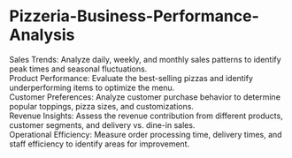 # Pizzeria-Business-Performance-Analysis
Sales Trends: Analyze daily, weekly, and monthly sales patterns to identify peak times and seasonal fluctuations.
<br>
Product Performance: Evaluate the best-selling pizzas and identify underperforming items to optimize the menu.
<br>
Customer Preferences: Analyze customer purchase behavior to determine popular toppings, pizza sizes, and customizations.
<br>
Revenue Insights: Assess the revenue contribution from different products, customer segments, and delivery vs. dine-in sales.
<br>
Operational Efficiency: Measure order processing time, delivery times, and staff efficiency to identify areas for improvement.
